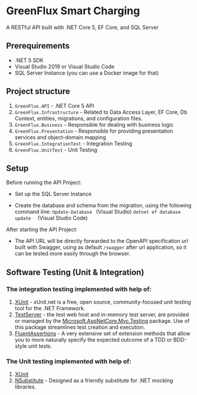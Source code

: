 # GreenFlux Smart Charging

A RESTful API built with .NET Core 5, EF Core, and SQL Server 

## Prerequirements
* .NET 5 SDK
* Visual Studio 2019 or Visual Studio Code
* SQL Server Instance (you can use a Docker image for that)

## Project structure
1. `GreenFlux.API` - .NET Core 5 API 
2. `GreenFlux.Infrastructure` - Related to Data Access Layer, EF Core, Db Context, entities, migrations, and configuration files.
3. `GreenFlux.Business` - Responsible for dealing with business logic
4. `GreenFlux.Presentation` - Responsible for providing presentation services and object-domain mapping
5. `GreenFlux.IntegrationTest` - Integration Testing
6. `GreenFlux.UnitTest` - Unit Testing

## Setup

Before running the API Project:
* Set up the SQL Server Instance
- Create the database and schema from the migration, using the following command line:
```Update-Database ```  (Visual Studio)
```dotnet ef database update  ```  (Visual Studio Code)

After starting the API Project:
* The API URL will be directly forwarded to the OpenAPI specification url built with Swagger, using as default ``` /swagger ``` after url application, so it can be tested more easily through the browser.

## Software Testing (Unit & Integration)

### The integration testing implemented with help of:
1. [XUnit](https://github.com/xunit/xunit) - xUnit.net is a free, open source, community-focused unit testing tool for the .NET Framework.
2. [TestServer](https://docs.microsoft.com/en-us/aspnet/core/test/integration-tests?view=aspnetcore-3.1#aspnet-core-integration-tests) - the test web host and in-memory test server, are provided or managed by the [Microsoft.AspNetCore.Mvc.Testing](https://www.nuget.org/packages/Microsoft.AspNetCore.Mvc.Testing) package. Use of this package streamlines test creation and execution.
3. [FluentAssertions](https://fluentassertions.com/) - A very extensive set of extension methods that allow you to more naturally specify the expected outcome of a TDD or BDD-style unit tests.

### The Unit testing implemented with help of:
1. [XUnit](https://github.com/xunit/xunit)
2. [NSubstitute](https://nsubstitute.github.io/) - Designed as a friendly substitute for .NET mocking libraries.
